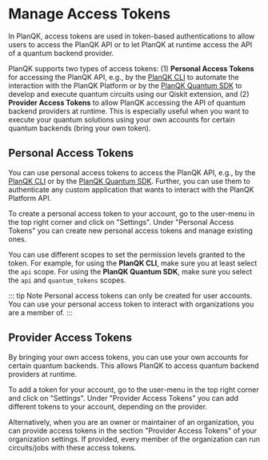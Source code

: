 # Manage Access Tokens

In PlanQK, access tokens are used in token-based authentications to allow users to access the PlanQK API or to let PlanQK at runtime access the API of a quantum backend provider.

PlanQK supports two types of access tokens:
(1) **Personal Access Tokens**
for accessing the PlanQK API, e.g., by the [PlanQK CLI](cli-reference.md) to automate the interaction with the PlanQK Platform or by the [PlanQK Quantum SDK](sdk-reference.md) to develop and execute quantum circuits using our Qiskit extension, and
(2) **Provider Access Tokens**
to allow PlanQK accessing the API of quantum backend providers at runtime.
This is especially useful when you want to execute your quantum solutions using your own accounts for certain quantum backends (bring your own token).

## Personal Access Tokens

You can use personal access tokens to access the PlanQK API, e.g., by the [PlanQK CLI](cli-reference.md) or by the [PlanQK Quantum SDK](sdk-reference.md).
Further, you can use them to authenticate any custom application that wants to interact with the PlanQK Platform API.

<LoomVideo url="https://www.loom.com/embed/b7bdfe322e72401d80782aaa28dbcfeb?sid=61f62d05-4c81-41fa-9903-073000fc1958"/>

To create a personal access token to your account, go to the user-menu in the top right corner and click on "Settings".
Under "Personal Access Tokens" you can create new personal access tokens and manage existing ones.

You can use different scopes to set the permission levels granted to the token.
For example, for using the **PlanQK CLI**, make sure you at least select the `api` scope.
For using the **PlanQK Quantum SDK**, make sure you select the `api` and `quantum_tokens` scopes.

::: tip Note
Personal access tokens can only be created for user accounts.
You can use your personal access token to interact with organizations you are a member of.
:::

## Provider Access Tokens

By bringing your own access tokens, you can use your own accounts for certain quantum backends.
This allows PlanQK to access quantum backend providers at runtime.

<LoomVideo url="https://www.loom.com/embed/330cb6ae8f3a4a29bf904ed9cef038fb?sid=bd3bc415-fc0c-45f7-bcff-57ca4cd70acf"/>

To add a token for your account, go to the user-menu in the top right corner and click on "Settings".
Under "Provider Access Tokens" you can add different tokens to your account, depending on the provider.

Alternatively, when you are an owner or maintainer of an organization, you can provide access tokens in the section "Provider Access Tokens" of your organization settings.
If provided, every member of the organization can run circuits/jobs with these access tokens.
